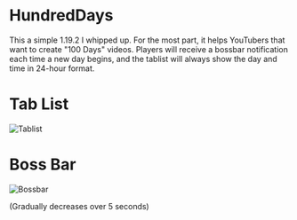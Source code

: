 # HundredDays
This a simple 1.19.2 I whipped up. For the most part, it helps YouTubers that want to create "100 Days" videos. Players will receive a bossbar notification each time a new day begins, and the tablist will always show the day and time in 24-hour format.

# Tab List
![Tablist](https://user-images.githubusercontent.com/130502806/231268309-af13c8cb-5d2f-4d66-8c85-f69721db67bf.png)

# Boss Bar
![Bossbar](https://user-images.githubusercontent.com/130502806/231268679-48d27396-1508-437f-b340-69bb718144c9.png)

(Gradually decreases over 5 seconds)
